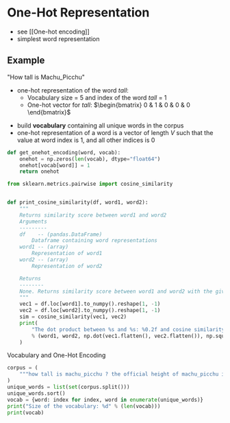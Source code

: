 # One-Hot Representation
- see [[One-hot encoding]]
- simplest word representation
## Example
"How tall is Machu_Picchu"

- one-hot representation of the word *tall*:
    * Vocabulary size = 5 and index of the word *tall* = 1
    * One-hot vector for *tall*: $\begin{bmatrix} 0 & 1 & 0 & 0 & 0 \end{bmatrix}$
* build **vocabulary** containing all unique words in the corpus
* one-hot representation of a word is a vector of length $V$ such that the value at word index is 1, and all other indices is 0
```python
def get_onehot_encoding(word, vocab):
    onehot = np.zeros(len(vocab), dtype="float64")
    onehot[vocab[word]] = 1
    return onehot
```

```python
from sklearn.metrics.pairwise import cosine_similarity


def print_cosine_similarity(df, word1, word2):
    """
    Returns similarity score between word1 and word2
    Arguments
    ---------
    df    -- (pandas.DataFrame)
        Dataframe containing word representations
    word1 -- (array)
        Representation of word1
    word2 -- (array)
        Representation of word2

    Returns
    --------
    None. Returns similarity score between word1 and word2 with the given representation
    """
    vec1 = df.loc[word1].to_numpy().reshape(1, -1)
    vec2 = df.loc[word2].to_numpy().reshape(1, -1)
    sim = cosine_similarity(vec1, vec2)
    print(
        "The dot product between %s and %s: %0.2f and cosine similarity is: %0.2f"
        % (word1, word2, np.dot(vec1.flatten(), vec2.flatten()), np.squeeze(sim))
    )
```
Vocabulary and One-Hot Encoding
```python
corpus = (
    """how tall is machu_picchu ? the official height of machu_picchu is 2,430 m ."""
)
unique_words = list(set(corpus.split()))
unique_words.sort()
vocab = {word: index for index, word in enumerate(unique_words)}
print("Size of the vocabulary: %d" % (len(vocab)))
print(vocab)
```
